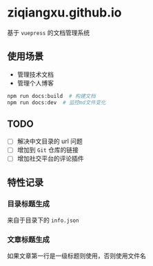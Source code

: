 # ziqiangxu.github.io

基于 `vuepress` 的文档管理系统

## 使用场景

- 管理技术文档
- 管理个人博客

``` bash
npm run docs:build  # 构建文档
npm run docs:dev  # 监控md文件变化
```

## TODO

- [ ] 解决中文目录的 url 问题
- [ ] 增加到 `Git` 仓库的链接
- [ ] 增加社交平台的评论插件

## 特性记录

### 目录标题生成

来自于目录下的 `info.json`

### 文章标题生成

如果文章第一行是一级标题则使用，否则使用文件名